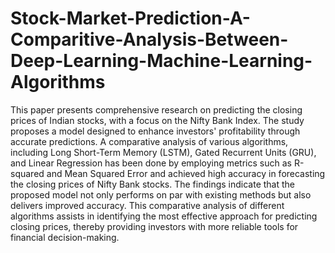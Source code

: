 # Stock-Market-Prediction-A-Comparitive-Analysis-Between-Deep-Learning-Machine-Learning-Algorithms
This paper presents comprehensive research on predicting the closing prices of Indian stocks, with a focus on the Nifty Bank Index. The study proposes a model designed to enhance investors' profitability through accurate predictions. A comparative analysis of various algorithms, including Long Short-Term Memory (LSTM), Gated Recurrent Units (GRU), and Linear Regression has been done by employing metrics such as R-squared and Mean Squared Error and achieved high accuracy in forecasting the closing prices of Nifty Bank stocks. The findings indicate that the proposed model not only performs on par with existing methods but also delivers improved accuracy. This comparative analysis of different algorithms assists in identifying the most effective approach for predicting closing prices, thereby providing investors with more reliable tools for financial decision-making.
